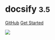 <!-- _coverpage.md -->

# docsify <small>3.5</small>

[GitHub](https://github.com/docsifyjs/docsify/)
[Get Started](#quick-start)

<!-- 背景图片 -->

![](https://w.wallhaven.cc/full/e7/wallhaven-e7qkjk.png)

<!-- 背景色 -->

<!-- ![color](#f0f0f0) -->